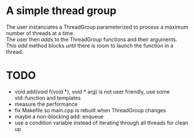# A simple thread group

The user instanciates a ThreadGroup parameterized to process a maximum number of threads at a time.  
The user then *adds* to the ThreadGroup functions and their arguments.  
This *add* method blocks until there is room to launch the function in a thread.

# TODO
- void add(void f(void *), void * arg) is not user friendly, use some std::function and templates
- measure the performance
- fix Makefile so main.cpp is rebuilt when ThreadGroup changes
- maybe a non-blocking add: enqueue
- use a condition variable instead of iterating through all threads for clean up
